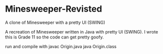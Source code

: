Minesweeper-Revisted
====================

A clone of Minesweeper with a pretty UI (SWING)

A recreation of Minesweeper written in Java with pretty UI (SWING). I wrote this is Grade 11 so the code can get pretty goofy.


run and compile with
    javac Origin.java
    java Origin.class
    
